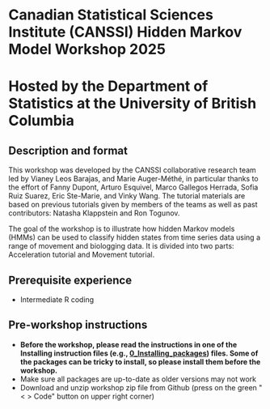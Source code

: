 # Canadian Statistical Sciences Institute (CANSSI) Hidden Markov Model Workshop 2025
# Hosted by the Department of Statistics at the University of British Columbia

## Description and format

This workshop was developed by the CANSSI collaborative research team led by Vianey Leos Barajas, and Marie Auger-Méthé, in particular thanks to the effort of Fanny Dupont, Arturo Esquivel, Marco Gallegos Herrada, Sofia Ruiz Suarez, Eric Ste-Marie, and Vinky Wang. The tutorial materials are based on previous tutorials given by members of the teams as well as past contributors: Natasha Klappstein and Ron Togunov. 

The goal of the workshop is to illustrate how hidden Markov models (HMMs) can be used to classify hidden states from time series data using a range of movement and biologging data. It is divided into two parts: Acceleration tutorial and Movement tutorial.

## Prerequisite experience

- Intermediate R coding

## Pre-workshop instructions

- **Before the workshop, please read the instructions in one of the Installing instruction files (e.g., [0_Installing_packages](./0_To_do_before_workshop/0_Installing_packages.Rmd)) files. Some of the packages can be tricky to install, so please install them before the workshop.**
- Make sure all packages are up-to-date as older versions may not work
- Download and unzip workshop zip file from Github (press on the green "< > Code" button on upper right corner)